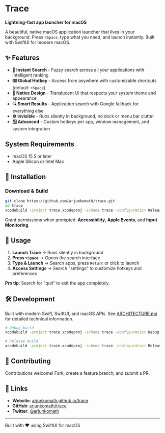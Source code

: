 # Trace

**Lightning-fast app launcher for macOS**

A beautiful, native macOS application launcher that lives in your background. Press `⌥Space`, type what you need, and launch instantly. Built with SwiftUI for modern macOS.

## ✨ Features

- **🚀 Instant Search** - Fuzzy search across all your applications with intelligent ranking
- **⌨️ Global Hotkey** - Access from anywhere with customizable shortcuts (default: `⌥Space`)  
- **🎨 Native Design** - Translucent UI that respects your system theme and appearance
- **🔍 Smart Results** - Application search with Google fallback for everything else
- **⚙️ Invisible** - Runs silently in background, no dock or menu bar clutter
- **🪟 Advanced** - Custom hotkeys per app, window management, and system integration

## System Requirements

- macOS 15.5 or later
- Apple Silicon or Intel Mac

## 🚀 Installation

### Download & Build

```bash
git clone https://github.com/arjunkomath/trace.git
cd trace
xcodebuild -project trace.xcodeproj -scheme trace -configuration Release build
```

Grant permissions when prompted: **Accessibility**, **Apple Events**, and **Input Monitoring**.

## 🎯 Usage

1. **Launch Trace** → Runs silently in background
2. **Press `⌥Space`** → Opens the search interface  
3. **Type & Launch** → Search apps, press `Return` or click to launch
4. **Access Settings** → Search "settings" to customize hotkeys and preferences

**Pro tip**: Search for "quit" to exit the app completely.

## 🛠️ Development

Built with modern Swift, SwiftUI, and macOS APIs. See [ARCHITECTURE.md](ARCHITECTURE.md) for detailed technical information.

```bash
# Debug build
xcodebuild -project trace.xcodeproj -scheme trace -configuration Debug build

# Release build  
xcodebuild -project trace.xcodeproj -scheme trace -configuration Release build
```

## 🤝 Contributing

Contributions welcome! Fork, create a feature branch, and submit a PR.

## 🔗 Links

- **Website**: [arjunkomath.github.io/trace](https://arjunkomath.github.io/trace)
- **GitHub**: [arjunkomath/trace](https://github.com/arjunkomath/trace)  
- **Twitter**: [@arjunkomath](https://twitter.com/arjunkomath)

---

Built with ❤️ using SwiftUI for macOS
